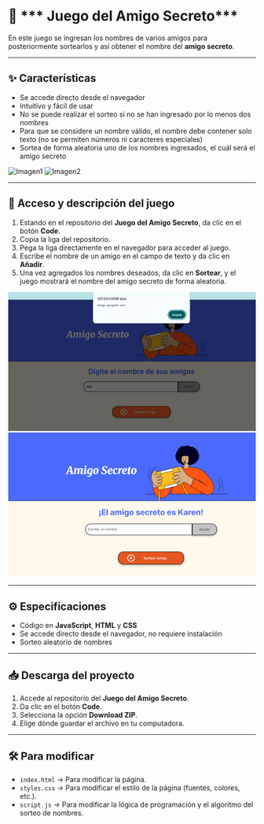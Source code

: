  # 🎉 *** Juego del Amigo Secreto***

En este juego se ingresan los nombres de varios amigos para posteriormente sortearlos y así obtener el nombre del **amigo secreto**.

---

## ✨ Características

- Se accede directo desde el navegador  
- Intuitivo y fácil de usar  
- No se puede realizar el sorteo si no se han ingresado por lo menos dos nombres  
- Para que se considere un nombre válido, el nombre debe contener solo texto (no se permiten números ni caracteres especiales)  
- Sortea de forma aleatoria uno de los nombres ingresados, el cuál será el amigo secreto  

![Imagen1](assets/dosAmigos.png.png)
![Imagen2](assets/nombreValido.png.png)

---

## 🚀 Acceso y descripción del juego

1. Estando en el repositorio del **Juego del Amigo Secreto**, da clic en el botón **Code**.  
2. Copia la liga del repositorio.  
3. Pega la liga directamente en el navegador para acceder al juego.  
4. Escribe el nombre de un amigo en el campo de texto y da clic en **Añadir**.  
5. Una vez agregados los nombres deseados, da clic en **Sortear**, y el juego mostrará el nombre del amigo secreto de forma aleatoria.  

![Imagen3](assets/agregarAmigo.png)
![Imagen4](assets/amigoSorteado.png)

---

## ⚙️ Especificaciones

- Código en **JavaScript**, **HTML** y **CSS**  
- Se accede directo desde el navegador, no requiere instalación  
- Sorteo aleatorio de nombres  

---

## 📥 Descarga del proyecto

1. Accede al repositorio del **Juego del Amigo Secreto**.  
2. Da clic en el botón **Code**.  
3. Selecciona la opción **Download ZIP**.  
4. Elige dónde guardar el archivo en tu computadora.  

---

## 🛠️ Para modificar

- `index.html` → Para modificar la página.  
- `styles.css` → Para modificar el estilo de la página (fuentes, colores, etc.).  
- `script.js` → Para modificar la lógica de programación y el algoritmo del sorteo de nombres.  
